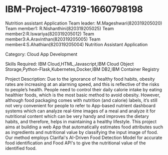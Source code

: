 # IBM-Project-47319-1660798198
Nutrition assistant Application
Team leader: M.Mageshwari(820319205020)
Team member1: R.Nishanthini(820319205025)
Team member2:R.Iswariya(820319205012)
Team member3:A.Aravinthan(820319205005)
Team member4:S.Ahathian(820319205004)
    Nutrition Assistant Application

Category: Cloud App Development

Skills Required:
IBM Cloud,HTML,Javascript,IBM Cloud Object Storage,Python-Flask,Kubernetes,Docker,IBM DB2,IBM Container Registry

Project Description:
Due to the ignorance of healthy food habits, obesity rates are increasing at an alarming speed, and this is reflective of the risks to people’s health. People need to control their daily calorie intake by eating healthier foods, which is the most basic method to avoid obesity. However, although food packaging comes with nutrition (and calorie) labels, it’s still not very convenient for people to refer to App-based nutrient dashboard systems which can analyze real-time images of a meal and analyze it for nutritional content which can be very handy and improves the dietary habits, and therefore, helps in maintaining a healthy lifestyle.
 This project aims at building a web App that automatically estimates food attributes such as ingredients and nutritional value by classifying the input image of food.  Our method employs Clarifai's AI-Driven Food Detection Model for accurate food identification and Food API's to give the nutritional value of the identified food.

